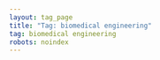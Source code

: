 ```yaml
---
layout: tag_page
title: "Tag: biomedical engineering"
tag: biomedical engineering
robots: noindex
---
```

